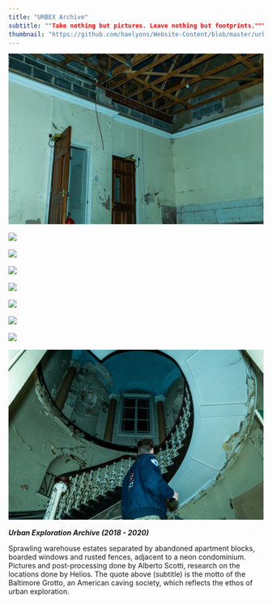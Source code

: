 ```yaml
---
title: "URBEX Archive"
subtitle: ""Take nothing but pictures. Leave nothing but footprints."""
thumbnail: "https://github.com/haelyons/Website-Content/blob/master/urbex/DSC02158.jpg?raw=true"
---
```


![](https://raw.githubusercontent.com/haelyons/Website-Content/master/urbex/30F70652-FB8E-4504-BF6B-0F9405089D6F%20copy.JPG)

![](https://github.com/haelyons/Website-Content/blob/master/urbex/DSC02158.jpg?raw=true)

![](https://github.com/haelyons/Website-Content/blob/master/urbex/DSC02187.jpg?raw=true)

![](https://github.com/haelyons/Website-Content/blob/master/urbex/DSC02193.jpg?raw=true)

![](https://github.com/haelyons/Website-Content/blob/master/urbex/DSC02213.jpg?raw=true)

![](https://github.com/haelyons/Website-Content/blob/master/urbex/DSC03300%20copy.jpg?raw=true)

![](https://github.com/haelyons/Website-Content/blob/master/urbex/DSC03373.jpg?raw=true)

![](https://github.com/haelyons/Website-Content/blob/master/urbex/IMG_0205.JPG?raw=true)

![](https://github.com/haelyons/Website-Content/blob/master/urbex/IMG_0209.JPG?raw=true)

_**Urban Exploration Archive (2018 - 2020)**_

Sprawling warehouse estates separated by abandoned apartment blocks, boarded windows and rusted fences,
adjacent to a neon condominium. Pictures and post-processing done by Alberto Scotti, research on the
locations done by Helios. The quote above (subtitle) is the motto of the Baltimore Grotto, an American caving society, which reflects the ethos of urban exploration.
